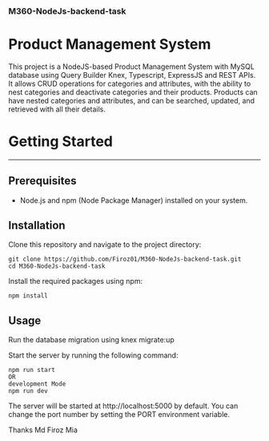 ### M360-NodeJs-backend-task

# Product Management System
This project is a NodeJS-based Product Management System with MySQL database using Query Builder Knex, Typescript, ExpressJS and REST APIs. It allows CRUD operations for categories and attributes, with the ability to nest categories and deactivate categories and their products. Products can have nested categories and attributes, and can be searched, updated, and retrieved with all their details.

# Getting Started
***

## Prerequisites

* Node.js and npm (Node Package Manager) installed on your system.

## Installation

Clone this repository and navigate to the project directory:

```
git clone https://github.com/Firoz01/M360-NodeJs-backend-task.git
cd M360-NodeJs-backend-task

```
Install the required packages using npm:
```
npm install
```

## Usage

Run the database migration using knex migrate:up

Start the server by running the following command:

```
npm run start
OR
development Mode
npm run dev

```
The server will be started at http://localhost:5000 by default. You can change the port number by setting the PORT environment variable.



Thanks
Md Firoz Mia
